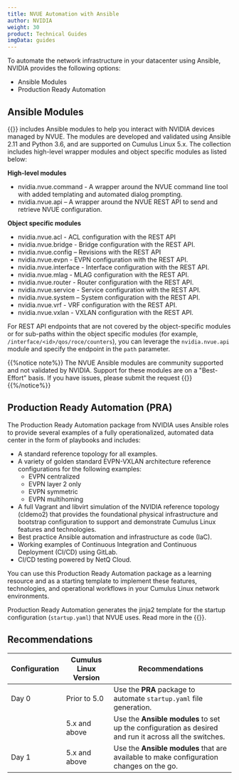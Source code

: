 ```yaml
---
title: NVUE Automation with Ansible
author: NVIDIA
weight: 30
product: Technical Guides
imgData: guides
---
```

To automate the network infrastructure in your datacenter using Ansible, NVIDIA provides the following options:
- Ansible Modules
- Production Ready Automation

## Ansible Modules

{{<exlink url="https://galaxy.ansible.com/nvidia/nvue" text="The NVIDIA NVUE Collection">}} includes Ansible modules to help you interact with NVIDIA devices managed by NVUE. The modules are developed and validated using Ansible 2.11 and Python 3.6, and are supported on Cumulus Linux 5.x.
The collection includes high-level wrapper modules and object specific modules as listed below:

**High-level modules**
 - nvidia.nvue.command - A wrapper around the NVUE command line tool with added templating and automated dialog prompting.
 - nvidia.nvue.api – A wrapper around the NVUE REST API to send and retrieve NVUE configuration.

**Object specific modules**
 - nvidia.nvue.acl - ACL configuration with the REST API
 - nvidia.nvue.bridge - Bridge configuration with the REST API.
 - nvidia.nvue.config – Revisions with the REST API
 - nvidia.nvue.evpn - EVPN configuration with the REST API.
 - nvidia.nvue.interface - Interface configuration with the REST API.
 - nvidia.nvue.mlag - MLAG configuration with the REST API.
 - nvidia.nvue.router - Router configuration with the REST API.
 - nvidia.nvue.service - Service configuration with the REST API.
 - nvidia.nvue.system – System configuration with the REST API.
 - nvidia.nvue.vrf - VRF configuration with the REST API.
 - nvidia.nvue.vxlan - VXLAN configuration with the REST API.

For REST API endpoints that are not covered by the object-specific modules or for sub-paths within the object specific modules (for example, `/interface/<id>/qos/roce/counters`), you can leverage the `nvidia.nvue.api` module and specify the endpoint in the `path` parameter.

{{%notice note%}}
The NVUE Ansible modules are community supported and not validated by NVIDIA. Support for these modules are on a "Best-Effort" basis. If you have issues, please submit the request {{<exlink url="https://gitlab.com/nvidia-networking/systems-engineering/nvue/-/issues" text="via GitLab">}}
{{%/notice%}}

## Production Ready Automation (PRA)

The Production Ready Automation package from NVIDIA uses Ansible roles to provide several examples of a fully operationalized, automated data center in the form of playbooks and includes:
 - A standard reference topology for all examples.  
 - A variety of golden standard EVPN-VXLAN architecture reference configurations for the following examples:
    - EVPN centralized
    - EVPN layer 2 only
    - EVPN symmetric
    - EVPN multihoming
 - A full Vagrant and libvirt simulation of the NVIDIA reference topology (cldemo2) that provides the foundational physical infrastructure and bootstrap configuration to support and demonstrate Cumulus Linux features and technologies.
 - Best practice Ansible automation and infrastructure as code (IaC).
 - Working examples of Continuous Integration and Continuous Deployment (CI/CD) using GitLab.
 - CI/CD testing powered by NetQ Cloud.

You can use this Production Ready Automation package as a learning resource and as a starting template to implement these features, technologies, and operational workflows in your Cumulus Linux network environments.

Production Ready Automation generates the jinja2 template for the startup configuration (`startup.yaml`) that NVUE uses. Read more in the {{<exlink url="https://docs.nvidia.com/networking-ethernet-software/guides/production-ready-automation/" text="Production Ready Automation guide">}}.

## Recommendations

|Configuration|Cumulus Linux Version | Recommendations|
|-------------|----------------------|----------------|
|Day 0        | Prior to 5.0         | Use the **PRA** package to automate `startup.yaml` file generation.|
|             |5.x and above         |Use the **Ansible modules** to set up the configuration as desired and run it across all the switches.|
|Day 1        |5.x and above         | Use the **Ansible modules** that are available to make configuration changes on the go.|

